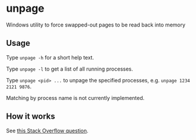 unpage
======

Windows utility to force swapped-out pages to be read back into memory

Usage
-----

Type `unpage -h` for a short help text.

Type `unpage -l` to get a list of all running processes.

Type `unpage <pid> ...` to unpage the specified processes, e.g. `unpage 1234 2121 9876`.

Matching by process name is not currently implemented.


How it works
------------

See [this Stack Overflow question](http://stackoverflow.com/questions/2939599/is-it-possible-to-unpage-all-memory-in-windows).
